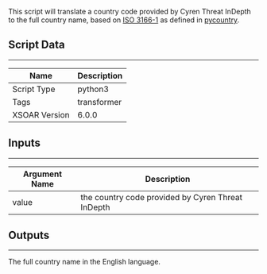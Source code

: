 This script will translate a country code provided by Cyren Threat InDepth to the full country name, based on [ISO 3166-1](https://en.wikipedia.org/wiki/ISO_3166-1) as defined in [pycountry](https://github.com/flyingcircusio/pycountry).

## Script Data

---

| **Name** | **Description** |
| --- | --- |
| Script Type | python3 |
| Tags | transformer |
| XSOAR Version | 6.0.0 |

## Inputs

---

| **Argument Name** | **Description** |
| --- | --- |
| value | the country code provided by Cyren Threat InDepth |

## Outputs

---

The full country name in the English language.

